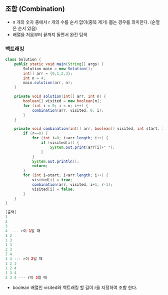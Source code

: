 ## 조합 (Combination)

- n 개의 숫자 중에서 r 개의 수를 순서 없이(중복 제거) 뽑는 경우를 의미한다. (순열은 순서 있음) 
- 배열을 처음부터 끝까지 돌면서 완전 탐색 


### 백트래킹 

```java
class Solution {
    public static void main(String[] args) {
        Solution main = new Solution();
        int[] arr = {0,1,2,3};
        int n = 4;
        main.solution(arr, n);
    }

    private void solution(int[] arr, int n) {
        boolean[] visited = new boolean[n];
        for (int i = 0; i < n; i++) {
            combination(arr, visited, 0, i);
        }
    }

    private void combination(int[] arr, boolean[] visited, int start, int r) {
        if (r==0) {
            for (int i=0; i<arr.length; i++) {
                if (visited[i]) {
                    System.out.print(arr[i]+" ");
                }
            }
            System.out.println();
            return;
        }
        for (int i=start; i<arr.length; i++) {
            visited[i] = true;
            combination(arr, visited, i+1, r-1);
            visited[i] = false;
        }
    }
}

[출력]
1 
2 
3 
4  --- r이 1일 때
1 2 
1 3 
1 4 
2 3 
2 4 
3 4 --- r이 2일 때
1 2 3 
1 2 4 
1 3 4 
2 3 4 --- r이 3일 때
```

- boolean 배열인 visited와 백트래킹 할 길이 r을 지정하여 조합 한다. 

